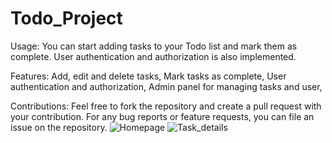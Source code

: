 # Todo_Project

Usage:
You can start adding tasks to your Todo list and mark them as complete. User authentication and authorization is also implemented.

Features:
Add, edit and delete tasks,
Mark tasks as complete,
User authentication and authorization,
Admin panel for managing tasks and user,


Contributions:
Feel free to fork the repository and create a pull request with your contribution. For any bug reports or feature requests, you can file an issue on the repository.
![Homepage](https://user-images.githubusercontent.com/116723241/212687245-eae35c1d-57ae-4e52-a98a-dcee29fd6e14.png)
![Task_details](https://user-images.githubusercontent.com/116723241/212687297-ac76727e-c2ab-450b-9f63-79e7a997cac4.png)
